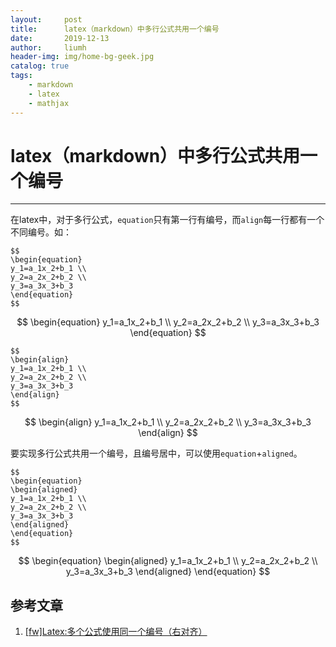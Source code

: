 ```yaml
---
layout:     post
title:      latex（markdown）中多行公式共用一个编号
date:       2019-12-13
author:     liumh
header-img: img/home-bg-geek.jpg
catalog: true
tags:
    - markdown
    - latex
    - mathjax
---
```


# latex（markdown）中多行公式共用一个编号

---

在latex中，对于多行公式，`equation`只有第一行有编号，而`align`每一行都有一个不同编号。如：

```tex{.line-numbers}
$$
\begin{equation}
y_1=a_1x_2+b_1 \\
y_2=a_2x_2+b_2 \\
y_3=a_3x_3+b_3
\end{equation}
$$
```

$$
\begin{equation}
y_1=a_1x_2+b_1 \\
y_2=a_2x_2+b_2 \\
y_3=a_3x_3+b_3
\end{equation}
$$

```tex{.line-numbers}
$$
\begin{align}
y_1=a_1x_2+b_1 \\
y_2=a_2x_2+b_2 \\
y_3=a_3x_3+b_3
\end{align}
$$
```

$$
\begin{align}
y_1=a_1x_2+b_1 \\
y_2=a_2x_2+b_2 \\
y_3=a_3x_3+b_3
\end{align}
$$

要实现多行公式共用一个编号，且编号居中，可以使用`equation`+`aligned`。

```tex{.line-numbers}
$$
\begin{equation}
\begin{aligned}
y_1=a_1x_2+b_1 \\
y_2=a_2x_2+b_2 \\
y_3=a_3x_3+b_3
\end{aligned}
\end{equation}
$$
```

$$
\begin{equation}
\begin{aligned}
y_1=a_1x_2+b_1 \\
y_2=a_2x_2+b_2 \\
y_3=a_3x_3+b_3
\end{aligned}
\end{equation}
$$

## 参考文章

1. [[fw]Latex:多个公式使用同一个编号（右对齐）](http://blog.sina.com.cn/s/blog_5e36b06101015s3w.html)